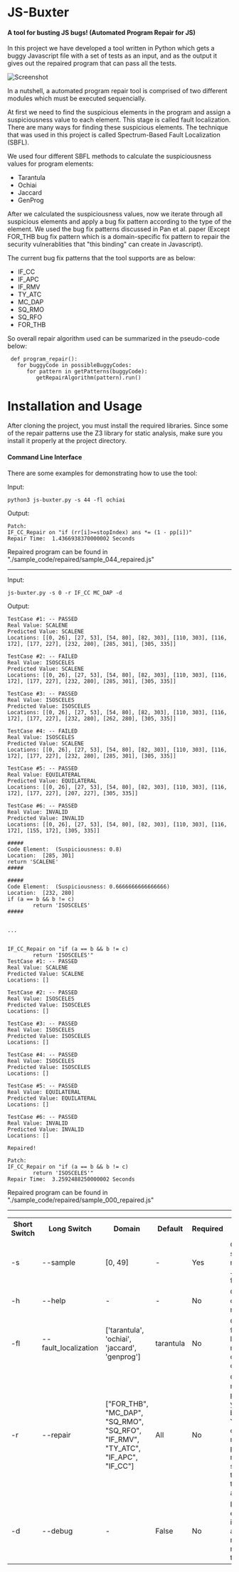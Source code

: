 # JS-Buxter

<h4>A tool for busting JS bugs! (Automated Program Repair for JS)</h4>

<p>

In this project we have developed a tool written in Python which gets a buggy 
Javascript file with a set of tests as an input, and as the output
it gives out the repaired program that can pass all the tests.


![Screenshot](./readme_res/design.png)



In a nutshell, a automated program repair tool is comprised of two 
different modules which must be executed sequencially.

At first we need to find the suspicious elements in the program and
assign a suspiciousness value to each element. This stage
is called fault localization. There are many ways for finding these 
suspicious elements. The technique that was used in this project
is called Spectrum-Based Fault Localization (SBFL).

We used four different SBFL methods to calculate the suspiciousness values
for program elements:

<ul>
    <li>Tarantula</li>
    <li>Ochiai</li>
    <li>Jaccard</li>
    <li>GenProg</li>
</ul>

After we calculated the suspiciousness values, now we iterate through
all suspicious elements and apply a bug fix pattern according to the
type of the element. We used the bug fix patterns discussed in Pan et al. paper
(Except FOR_THB bug fix pattern which is a domain-specific fix pattern to
repair the security vulnerablities that "this binding" can create in Javascript).

The current bug fix patterns that the tool supports are as below:

<ul>
    <li>IF_CC</li>
    <li>IF_APC</li>
    <li>IF_RMV</li>
    <li>TY_ATC</li>
    <li>MC_DAP</li>
    <li>SQ_RMO</li>
    <li>SQ_RFO</li>
    <li>FOR_THB</li>
</ul>

So overall repair algorithm used can be summarized in the pseudo-code below:

```
 def program_repair():
   for buggyCode in possibleBuggyCodes:
      for pattern in getPatterns(buggyCode):
         getRepairAlgorithm(pattern).run()
```

</p>

# Installation and Usage

After cloning the project, you must install the required libraries.
Since some of the repair patterns use the Z3 library for static analysis,
make sure you install it properly at the project directory.


<h4>Command Line Interface</h4>

There are some examples for demonstrating how to use the tool:


Input:
```
python3 js-buxter.py -s 44 -fl ochiai
```
Output:
```
Patch:
IF_CC_Repair on "if (rr[i]>=stopIndex) ans *= (1 - pp[i])"
Repair Time:  1.4366938370000002 Seconds
```
Repaired program can be found in "./sample_code/repaired/sample_044_repaired.js"

-----

Input:
```
js-buxter.py -s 0 -r IF_CC MC_DAP -d
```
Output:
```
TestCase #1: -- PASSED
Real Value: SCALENE
Predicted Value: SCALENE
Locations: [[0, 26], [27, 53], [54, 80], [82, 303], [110, 303], [116, 172], [177, 227], [232, 280], [285, 301], [305, 335]] 

TestCase #2: -- FAILED
Real Value: ISOSCELES
Predicted Value: SCALENE
Locations: [[0, 26], [27, 53], [54, 80], [82, 303], [110, 303], [116, 172], [177, 227], [232, 280], [285, 301], [305, 335]] 

TestCase #3: -- PASSED
Real Value: ISOSCELES
Predicted Value: ISOSCELES
Locations: [[0, 26], [27, 53], [54, 80], [82, 303], [110, 303], [116, 172], [177, 227], [232, 280], [262, 280], [305, 335]] 

TestCase #4: -- FAILED
Real Value: ISOSCELES
Predicted Value: SCALENE
Locations: [[0, 26], [27, 53], [54, 80], [82, 303], [110, 303], [116, 172], [177, 227], [232, 280], [285, 301], [305, 335]] 

TestCase #5: -- PASSED
Real Value: EQUILATERAL
Predicted Value: EQUILATERAL
Locations: [[0, 26], [27, 53], [54, 80], [82, 303], [110, 303], [116, 172], [177, 227], [207, 227], [305, 335]] 

TestCase #6: -- PASSED
Real Value: INVALID
Predicted Value: INVALID
Locations: [[0, 26], [27, 53], [54, 80], [82, 303], [110, 303], [116, 172], [155, 172], [305, 335]] 

#####
Code Element:  (Suspiciousness: 0.8)
Location:  [285, 301]
return 'SCALENE'
#####

#####
Code Element:  (Suspiciousness: 0.6666666666666666)
Location:  [232, 280]
if (a == b && b != c)
        return 'ISOSCELES'
#####


...


IF_CC_Repair on "if (a == b && b != c)
        return 'ISOSCELES'"
TestCase #1: -- PASSED
Real Value: SCALENE
Predicted Value: SCALENE
Locations: [] 

TestCase #2: -- PASSED
Real Value: ISOSCELES
Predicted Value: ISOSCELES
Locations: [] 

TestCase #3: -- PASSED
Real Value: ISOSCELES
Predicted Value: ISOSCELES
Locations: [] 

TestCase #4: -- PASSED
Real Value: ISOSCELES
Predicted Value: ISOSCELES
Locations: [] 

TestCase #5: -- PASSED
Real Value: EQUILATERAL
Predicted Value: EQUILATERAL
Locations: [] 

TestCase #6: -- PASSED
Real Value: INVALID
Predicted Value: INVALID
Locations: [] 

Repaired!

Patch:
IF_CC_Repair on "if (a == b && b != c)
        return 'ISOSCELES'"
Repair Time:  3.2592488250000002 Seconds

```
Repaired program can be found in "./sample_code/repaired/sample_000_repaired.js"

-----


<table>
  <tr>
    <th>Short Switch</th>
    <th>Long Switch</th>
    <th>Domain</th>
    <th>Default</th>
    <th>Required</th>
    <th>Description</th>
  </tr>
  <tr>
    <td>-s</td>
    <td>--sample</td>
    <td>[0, 49]</td>
    <td>-</td>
    <td>Yes</td>
    <td>Choose the sample number from ./sample_code folder</td>
  </tr>
  <tr>
    <td>-h</td>
    <td>--help</td>
    <td>-</td>
    <td>-</td>
    <td>No</td>
    <td>Get the options manual</td>
  </tr>
  <tr>
    <td>-fl</td>
    <td>--fault_localization</td>
    <td>['tarantula', 'ochiai', 'jaccard', 'genprog']</td>
    <td>tarantula</td>
    <td>No</td>
    <td>Choose the fault localization method. You can choose only one.</td>
  </tr>
  <tr>
    <td>-r</td>
    <td>--repair</td>
    <td>["FOR_THB", "MC_DAP", "SQ_RMO", "SQ_RFO", "IF_RMV", "TY_ATC", "IF_APC", "IF_CC"]</td>
    <td>All</td>
    <td>No</td>
    <td>Choose the repair patterns that you want to be applied. You can choose multiple patterns. 
    If none is selected, all of them will be taken into account</td>
  </tr>
  <tr>
    <td>-d</td>
    <td>--debug</td>
    <td>-</td>
    <td>False</td>
    <td>No</td>
    <td>It will print out extra information about the repair (highly recommended to turn in on)</td>
  </tr>
</table>